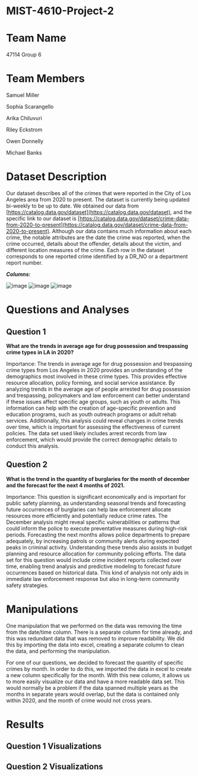 # MIST-4610-Project-2

# Team Name
47114 Group 6
# Team Members
Samuel Miller

Sophia Scarangello 

Arika Chiluvuri

Riley Eckstrom

Owen Donnelly

Michael Banks

# Dataset Description
Our dataset describes all of the crimes that were reported in the City of Los Angeles area from 2020 to present. The dataset is currently being updated bi-weekly to be up to date. We obtained our data from [https://catalog.data.gov/dataset](https://catalog.data.gov/dataset), and the specific link to our dataset is [https://catalog.data.gov/dataset/crime-data-from-2020-to-present](https://catalog.data.gov/dataset/crime-data-from-2020-to-present). Although our data contains much information about each crime, the notable attributes are the date the crime was reported, when the crime occurred, details about the offender, details about the victim, and different location measures of the crime. Each row in the dataset corresponds to one reported crime identified by a DR_NO or a department report number.

***Columns:***

![image](https://github.com/SamuelMiller2/MIST-4610-Project-2/assets/150087690/cbcdc3a9-b0b3-460f-b955-53888d8f8734)
 ![image](https://github.com/SamuelMiller2/MIST-4610-Project-2/assets/150087690/59ea9c2e-d7f1-4b5d-b856-b2d4d6ca432d)
 ![image](https://github.com/SamuelMiller2/MIST-4610-Project-2/assets/150087690/7a51f813-1468-4584-be30-215185ed3bbf)




# Questions and Analyses
## Question 1
**What are the trends in average age for drug possession and trespassing crime types in LA in 2020?**

Importance: The trends in average age for drug possession and trespassing crime types from Los Angeles in 2020 provides an understanding of the demographics most involved in these crime types. This provides effective resource allocation, policy forming, and social service assistance. By analyzing trends in the average age of people arrested for drug possession and trespassing, policymakers and law enforcement can better understand if these issues affect specific age groups, such as youth or adults. This information can help with the creation of age-specific prevention and education programs, such as youth outreach programs or adult rehab services. Additionally, this analysis could reveal changes in crime trends over time, which is important for assessing the effectiveness of current policies. The data set used likely includes arrest records from law enforcement, which would provide the correct demographic details to conduct this analysis.

## Question 2
**What is the trend in the quantity of burglaries for the month of december and the forecast for the next 4 months of 2021.**

Importance: This question is significant economically and is important for public safety planning, as understanding seasonal trends and forecasting future occurrences of burglaries can help law enforcement allocate resources more efficiently and potentially reduce crime rates. The December analysis might reveal specific vulnerabilities or patterns that could inform the police to execute preventative measures during high-risk periods. Forecasting the next months allows police departments to prepare adequately, by increasing patrols or community alerts during expected peaks in criminal activity. Understanding these trends also assists in budget planning and resource allocation for community policing efforts. The data set for this question would include crime incident reports collected over time, enabling trend analysis and predictive modeling to forecast future occurrences based on historical data. This kind of analysis not only aids in immediate law enforcement response but also in long-term community safety strategies.

# Manipulations
One manipulation that we performed on the data was removing the time from the date/time column. There is a separate column for time already, and this was redundant data that was removed to improve readability. We did this by importing the data into excel, creating a separate column to clean the data, and performing the manipulation.

For one of our questions, we decided to forecast the quantity of specific crimes by month. In order to do this, we imported the data in excel to create a new column specifically for the month. With this new column, it allows us to more easily visualize our data and have a more readable data set. This would normally be a problem if the data spanned multiple years as the months in separate years would overlap, but the data is contained only within 2020, and the month of crime would not cross years.


# Results
## Question 1 Visualizations

## Question 2 Visualizations
